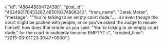  {
   "id": "486448804724390",
   "post_id": "462493170453287_485010274868243",
   "from_name": "Derek Moran",
   "message": "\"You're talking to an empty court dude.\"..... so even though the court might be packed with people, once you've asked the Judge to recuse himself, how does that render as you said- \"You're talking to an empty court dude,\" for the court to suddenly become EMPTY? :/",
   "created_time": "2013-03-01T23:39:47+0000"
 }
